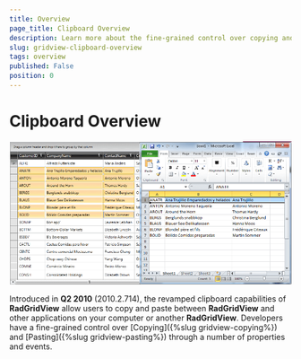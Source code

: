 ```yaml
---
title: Overview
page_title: Clipboard Overview
description: Learn more about the fine-grained control over copying and pasting provided by RadGridView - Telerik's {{ site.framework_name }} DataGrid.
slug: gridview-clipboard-overview
tags: overview
published: False
position: 0
---
```


# Clipboard Overview

![WPF RadGridView ](images/RadGridView_ClipboardOperations.png)



Introduced in __Q2 2010__ (2010.2.714), the revamped clipboard capabilities of __RadGridView__ allow users to copy and paste between __RadGridView__ and other applications on your computer or another __RadGridView__. Developers have a fine-grained control over [Copying]({%slug gridview-copying%}) and [Pasting]({%slug gridview-pasting%}) through a number of properties and events.
